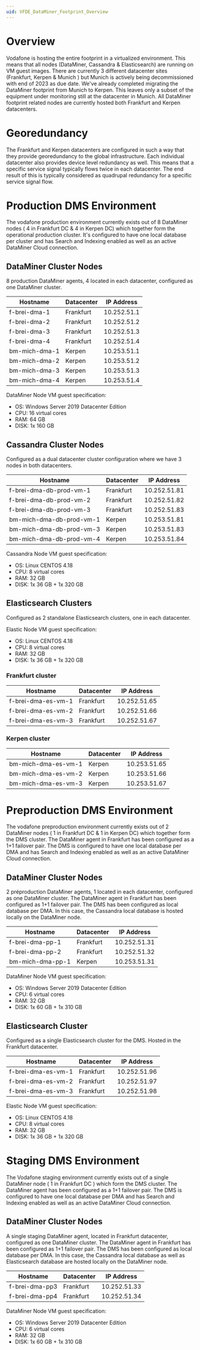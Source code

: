 ```yaml
---
uid: VFDE_DataMiner_Footprint_Overview
---
```


# Overview

Vodafone is hosting the entire footprint in a virtualized environment. This means that all nodes (DataMiner, Cassandra & Elasticsearch) are running on VM guest images.
There are currently 3 different datacenter sites (Frankfurt, Kerpen & Munich ) but Munich is actively being decommissioned with end of 2023 as due date.
We've already completed migrating the DataMiner footprint from Munich to Kerpen. This leaves only a subset of the equipment under monitoring still at the datacenter in Munich.
All DataMiner footprint related nodes are currently hosted both Frankfurt and Kerpen datacenters.


# Georedundancy

The Frankfurt and Kerpen datacenters are configured in such a way that they provide georedundancy to the global infrastructure. Each individual datacenter also provides device level redundancy as well.
This means that a specific service signal typically flows twice in each datacenter. The end result of this is typically considered as quadrupal redundancy for a specific service signal flow.


# Production DMS Environment

The vodafone production environment currently exists out of 8 DataMiner nodes ( 4 in Frankfurt DC & 4 in Kerpen DC) which together form the operational production cluster.
It's configured to have one local database per cluster and has Search and Indexing enabled as well as an active DataMiner Cloud connection.

## DataMiner Cluster Nodes

8 production DataMiner agents, 4 located in each datacenter, configured as one DataMiner cluster.

|Hostname |Datacenter |IP Address|
|--------------------------|-------------|---------------|
|f-brei-dma-1              |Frankfurt    |10.252.51.1    |
|f-brei-dma-2              |Frankfurt    |10.252.51.2    |
|f-brei-dma-3              |Frankfurt    |10.252.51.3    |
|f-brei-dma-4              |Frankfurt    |10.252.51.4    |
|bm-mich-dma-1             |Kerpen       |10.253.51.1    |
|bm-mich-dma-2             |Kerpen       |10.253.51.2    |
|bm-mich-dma-3             |Kerpen       |10.253.51.3    |
|bm-mich-dma-4             |Kerpen       |10.253.51.4    |


DataMiner Node VM guest specification:

- OS: Windows Server 2019 Datacenter Edition
- CPU: 16 virtual cores
- RAM: 64 GB
- DISK: 1x 160 GB

## Cassandra Cluster Nodes

Configured as a dual datacenter cluster configuration where we have 3 nodes in both datacenters.

|Hostname |Datacenter |IP Address|
|--------------------------|-------------|---------------|
|f-brei-dma-db-prod-vm-1   |Frankfurt    |10.252.51.81   |
|f-brei-dma-db-prod-vm-2   |Frankfurt    |10.252.51.82   |
|f-brei-dma-db-prod-vm-3   |Frankfurt    |10.252.51.83   |
|bm-mich-dma-db-prod-vm-1  |Kerpen       |10.253.51.81   |
|bm-mich-dma-db-prod-vm-3  |Kerpen       |10.253.51.83   |
|bm-mich-dma-db-prod-vm-4  |Kerpen       |10.253.51.84   |


Cassandra Node VM guest specification:

- OS: Linux CENTOS 4.18
- CPU: 8 virtual cores
- RAM: 32 GB
- DISK: 1x 36 GB + 1x 320 GB

## Elasticsearch Clusters

Configured as 2 standalone Elasticsearch clusters, one in each datacenter.


Elastic Node VM guest specification:

- OS: Linux CENTOS 4.18
- CPU: 8 virtual cores
- RAM: 32 GB
- DISK: 1x 36 GB + 1x 320 GB


### Frankfurt cluster

|Hostname |Datacenter |IP Address|
|--------------------------|-------------|---------------|
|f-brei-dma-es-vm-1        |Frankfurt    |10.252.51.65   |
|f-brei-dma-es-vm-2        |Frankfurt    |10.252.51.66   |
|f-brei-dma-es-vm-3        |Frankfurt    |10.252.51.67   |

### Kerpen cluster

|Hostname |Datacenter |IP Address|
|--------------------------|-------------|---------------|
|bm-mich-dma-es-vm-1       |Kerpen       |10.253.51.65   |
|bm-mich-dma-es-vm-2       |Kerpen       |10.253.51.66   |
|bm-mich-dma-es-vm-3       |Kerpen       |10.253.51.67   |


# Preproduction DMS Environment

The vodafone preproduction environment currently exists out of 2 DataMiner nodes ( 1 in Frankfurt DC & 1 in Kerpen DC) which together form the DMS cluster.
The DataMiner agent in Frankfurt has been configured as a 1+1 failover pair.
The DMS is configured to have one local database per DMA and has Search and Indexing enabled as well as an active DataMiner Cloud connection.

## DataMiner Cluster Nodes

2 préproduction DataMiner agents, 1 located in each datacenter, configured as one DataMiner cluster.
The DataMiner agent in Frankfurt has been configured as 1+1 failover pair.
The DMS has been configured as local database per DMA. In this case, the Cassandra local database is hosted locally on the DataMiner node.

|Hostname |Datacenter |IP Address|
|-----------------------------|-------------|----------------|
|f-brei-dma-pp-1              |Frankfurt    |10.252.51.31    |
|f-brei-dma-pp-2              |Frankfurt    |10.252.51.32    |
|bm-mich-dma-pp-1             |Kerpen       |10.253.51.31    |


DataMiner Node VM guest specification:

- OS: Windows Server 2019 Datacenter Edition
- CPU: 6 virtual cores
- RAM: 32 GB
- DISK: 1x 60 GB + 1x 310 GB

## Elasticsearch Cluster

Configured as a single Elasticsearch cluster for the DMS. Hosted in the Frankfurt datacenter.

|Hostname |Datacenter |IP Address|
|--------------------------|-------------|---------------|
|f-brei-dma-es-vm-1        |Frankfurt    |10.252.51.96   |
|f-brei-dma-es-vm-2        |Frankfurt    |10.252.51.97   |
|f-brei-dma-es-vm-3        |Frankfurt    |10.252.51.98   |


Elastic Node VM guest specification:

- OS: Linux CENTOS 4.18
- CPU: 8 virtual cores
- RAM: 32 GB
- DISK: 1x 36 GB + 1x 320 GB

# Staging DMS Environment

The Vodafone staging environment currently exists out of a single DataMiner node ( 1 in Frankfurt DC ) which form the DMS cluster.
The DataMiner agent has been configured as a 1+1 failover pair.
The DMS is configured to have one local database per DMA and has Search and Indexing enabled as well as an active DataMiner Cloud connection.

## DataMiner Cluster Nodes

A single staging DataMiner agent, located in Frankfurt datacenter, configured as one DataMiner cluster.
The DataMiner agent in Frankfurt has been configured as 1+1 failover pair.
The DMS has been configured as local database per DMA. In this case, the Cassandra local database as well as Elasticsearch database are hosted locally on the DataMiner node.

|Hostname |Datacenter |IP Address|
|-----------------------------|-------------|----------------|
|f-brei-dma-pp3               |Frankfurt    |10.252.51.33    |
|f-brei-dma-pp4               |Frankfurt    |10.252.51.34    |


DataMiner Node VM guest specification:

- OS: Windows Server 2019 Datacenter Edition
- CPU: 6 virtual cores
- RAM: 32 GB
- DISK: 1x 60 GB + 1x 310 GB
